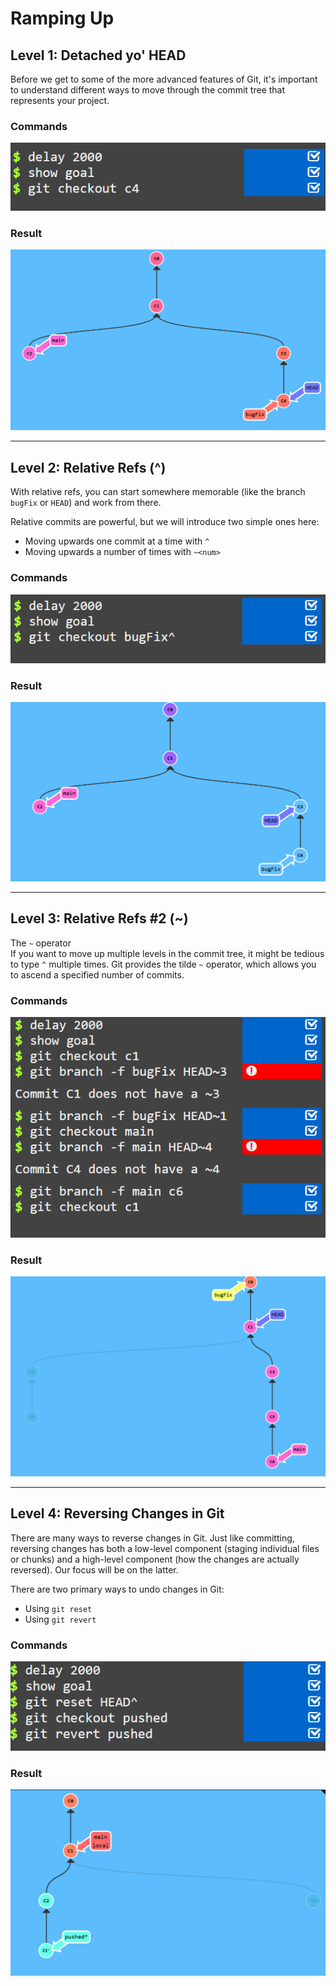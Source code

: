 # Ramping Up

## Level 1: Detached yo' HEAD
Before we get to some of the more advanced features of Git, it's important to understand different ways to move through the commit tree that represents your project.

### Commands
![Detached HEAD Commands](image-9.png)

### Result
![Detached HEAD Result](image-11.png)

---

## Level 2: Relative Refs (^)
With relative refs, you can start somewhere memorable (like the branch `bugFix` or `HEAD`) and work from there.

Relative commits are powerful, but we will introduce two simple ones here:

- Moving upwards one commit at a time with `^`
- Moving upwards a number of times with `~<num>`

### Commands
![Relative Refs Commands](image-12.png)

### Result
![Relative Refs Result](image-13.png)

---

## Level 3: Relative Refs #2 (~)
The `~` operator  
If you want to move up multiple levels in the commit tree, it might be tedious to type `^` multiple times. Git provides the tilde `~` operator, which allows you to ascend a specified number of commits.

### Commands
![Tilde Operator Commands](image.png)

### Result
![Tilde Operator Result](image-2.png)

---

## Level 4: Reversing Changes in Git
There are many ways to reverse changes in Git. Just like committing, reversing changes has both a low-level component (staging individual files or chunks) and a high-level component (how the changes are actually reversed). Our focus will be on the latter.

There are two primary ways to undo changes in Git:

- Using `git reset`
- Using `git revert`

### Commands
![Reversing Changes Commands](image-1.png)

### Result
![Reversing Changes Result](image-3.png)

